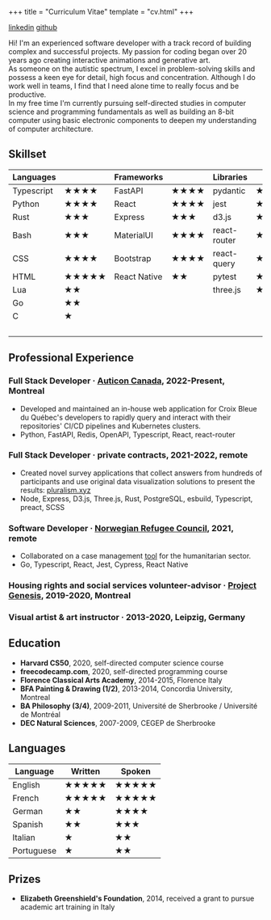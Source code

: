 +++
title = "Curriculum Vitae"
template = "cv.html"
+++

[linkedin](https://www.linkedin.com/in/nilueps/) [github](https://www.github.com/nilueps/)


Hi! I'm an experienced software developer with a track record of building complex and successful projects. My passion for coding began over 20 years ago creating interactive animations and generative art.\
As someone on the autistic spectrum, I excel in problem-solving skills and possess a keen eye for detail, high focus and concentration. Although I do work well in teams, I find that I need alone time to really focus and be productive.\
In my free time I'm currently pursuing self-directed studies in computer science and programming fundamentals as well as building an 8-bit computer using basic electronic components to deepen my understanding of computer architecture.


## Skillset

| Languages   |       | Frameworks   |       | Libraries    |      | Tools      |      |
|-------------|-------|--------------|-------|--------------|------|------------|------|
| Typescript  | ★★★★  | FastAPI      | ★★★★  | pydantic     | ★★★★ | git        | ★★★★ |
| Python      | ★★★★  | React        | ★★★★  | jest         | ★★★  | coreutils  | ★★★★ |
| Rust        | ★★★   | Express      | ★★★   | d3.js        | ★★★  | Docker     | ★★★  |
| Bash        | ★★★   | MaterialUI   | ★★★★  | react-router | ★★★  | Node.js    | ★★★  |
| CSS         | ★★★★  | Bootstrap    | ★★★★  | react-query  | ★★★  | Vite       | ★★★  |
| HTML        | ★★★★★ | React Native | ★★    | pytest       | ★★   | OpenAPI    | ★★★  |
| Lua         | ★★    |              |       | three.js     | ★★   | Redis      | ★★   |
| Go          | ★★    |              |       |              |      | PostgreSQL | ★★   |
| C           | ★     |              |       |              |      | MongoDB    | ★★   |
|             |       |              |       |              |      | Kubernetes | ★    |

## Professional Experience 

### __Full Stack Developer__ · [Auticon Canada](https://auticon.com/ca-en/), 2022-Present, Montreal

* Developed and maintained an in-house web application for Croix Bleue du Québec's developers to rapidly query and interact with their repositories' CI/CD pipelines and Kubernetes clusters.
* Python, FastAPI, Redis, OpenAPI, Typescript, React, react-router


### __Full Stack Developer__ · private contracts, 2021-2022, remote

* Created novel survey applications that collect answers from hundreds of participants and use original data visualization solutions to present the results: [pluralism.xyz](https://pluralism.xyz/)
* Node, Express, D3.js, Three.js, Rust, PostgreSQL, esbuild, Typescript, preact, SCSS

### __Software Developer__ · [Norwegian Refugee Council](https://www.nrc.no/), 2021, remote

* Collaborated on a case management [tool](https://github.com/nrc-no/core) for the humanitarian sector.
* Go, Typescript, React, Jest, Cypress, React Native

### __Housing rights and social services volunteer-advisor__ · [Project Genesis](https://genese.qc.ca/), 2019-2020, Montreal

### __Visual artist & art instructor__ · 2013-2020, Leipzig, Germany


## Education

- __Harvard CS50__, 2020, self-directed computer science course
- __freecodecamp.com__, 2020, self-directed programming course
- __Florence Classical Arts Academy__, 2014-2015, Florence Italy
- __BFA Painting & Drawing (1/2)__, 2013-2014, Concordia University, Montreal
- __BA Philosophy (3/4)__, 2009-2011, Université de Sherbrooke / Université de Montréal
- __DEC Natural Sciences__, 2007-2009, CEGEP de Sherbrooke


## Languages

| Language   | Written | Spoken |
|------------|---------|--------|
| English    | ★★★★★   | ★★★★★  |
| French     | ★★★★★   | ★★★★★  |
| German     | ★★      | ★★★★   |
| Spanish    | ★★      | ★★★    |
| Italian    | ★       | ★★     |
| Portuguese | ★       | ★★     |

## Prizes

- __Elizabeth Greenshield's Foundation__, 2014, received a grant to pursue academic art training in Italy
